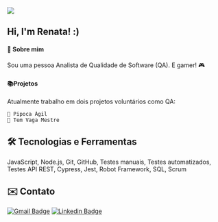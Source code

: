 <img src="https://www.mayfieldpress.co.uk/wp-content/uploads/2019/07/Quality.png">

## Hi, I'm Renata! :)
#### 🚀 Sobre mim
Sou uma pessoa Analista de Qualidade de Software (QA). E gamer! 🎮

#### 📚Projetos

Atualmente trabalho em dois projetos voluntários como QA:

    🍿 Pipoca Ágil
    🧝 Tem Vaga Mestre

## 🛠 Tecnologias e Ferramentas

JavaScript, Node.js, Git, GitHub, Testes manuais, Testes automatizados, Testes API REST, Cypress, Jest, Robot Framework, SQL, Scrum

## ✉️ Contato
[![Gmail Badge](https://img.shields.io/badge/-renata.rsv9@gmail.com-c14438?style=flat-square&logo=Gmail&logoColor=white&link=mailto:renata.rsv9@gmail.com)](mailto:renata.rsv9@gmail.com)
[![Linkedin Badge](https://img.shields.io/badge/-RenataValois-blue?style=flat-square&logo=Linkedin&logoColor=white&link=https://www.linkedin.com/in//renata-valois-42043357/)](https://www.linkedin.com/in//renata-valois-42043357/)
